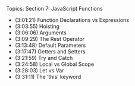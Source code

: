 Topics: 
Section 7: JavaScript Functions
- (3:01:21) Function Declarations vs Expressions 
- (3:03:55) Hoisting
- (3:06:06) Arguments
- (3:09:29) The Rest Operator
- (3:13:48) Default Parameters
- (3:17:47) Getters and Setters
- (3:21:59) Try and Catch
- (3:24:58) Local vs Global Scope
- (3:28:03) Let vs Var
- (3:31:11) The ‘this’ keyword